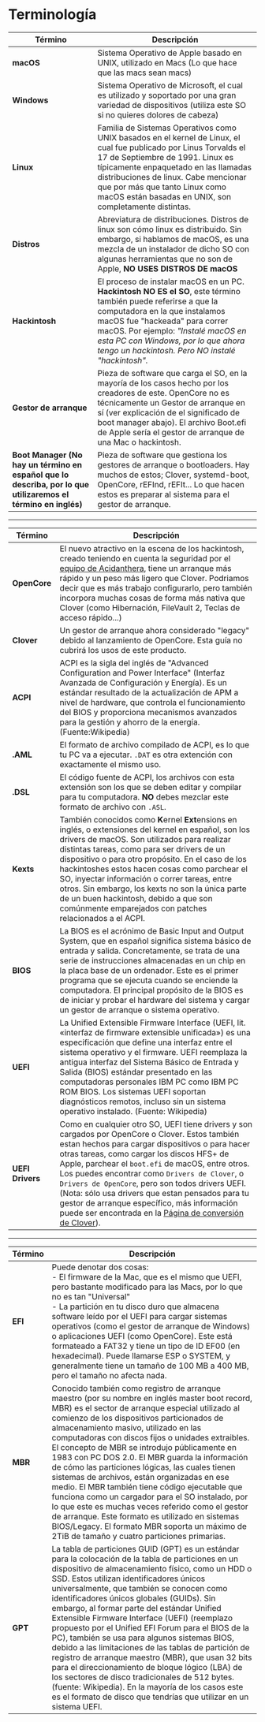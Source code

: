 # Terminología

Término | Descripción
--- | ---
**macOS**        | Sistema Operativo de Apple basado en UNIX, utilizado en Macs (Lo que hace que las macs sean macs)  
**Windows**      | Sistema Operativo de Microsoft, el cual es utilizado y soportado por una gran variedad de dispositivos (utiliza este SO si no quieres dolores de cabeza) 
**Linux**        | Familia de Sistemas Operativos como UNIX basados en el kernel de Linux, el cual fue publicado por Linus Torvalds el 17 de Septiembre de 1991. Linux es típicamente enpaquetado en las llamadas distribuciones de linux. Cabe mencionar que por más que tanto Linux como macOS están basadas en UNIX, son completamente distintas.
**Distros**      | Abreviatura de distribuciones. Distros de linux son cómo linux es distribuido. Sin embargo, si hablamos de macOS, es una mezcla de un instalador de dicho SO con algunas herramientas que no son de Apple, **NO USES DISTROS DE macOS**
**Hackintosh**   | El proceso de instalar macOS en un PC. **Hackintosh NO ES el SO**, este término también puede referirse a que la computadora en la que instalamos macOS fue "hackeada" para correr macOS. Por ejemplo: *"Instalé macOS en esta PC con Windows, por lo que ahora tengo un hackintosh. Pero NO instalé "hackintosh".* 
**Gestor de arranque**   | Pieza de software que carga el SO, en la mayoría de los casos hecho por los creadores de este. OpenCore no es técnicamente un Gestor de arranque en sí (ver explicación de el significado de boot manager abajo). El archivo Boot.efi de Apple sería el gestor de arranque de una Mac o hackintosh.
**Boot Manager (No hay un término en español que lo describa, por lo que utilizaremos el término en inglés)** | Pieza de software que gestiona los gestores de arranque o bootloaders. Hay muchos de estos; Clover, systemd-boot, OpenCore, rEFInd, rEFIt... Lo que hacen estos es preparar al sistema para el gestor de arranque.
---
Término | Descripción
--- | ---
**OpenCore**   | El nuevo atractivo en la escena de los hackintosh, creado teniendo en cuenta la seguridad por el [equipo de Acidanthera](https://github.com/acidanthera), tiene un arranque más rápido y un peso más ligero que Clover. Podriamos decir que es más trabajo configurarlo, pero también incorpora muchas cosas de forma más nativa que Clover (como Hibernación, FileVault 2, Teclas de acceso rápido...)
**Clover**  | Un gestor de arranque ahora considerado "legacy" debido al lanzamiento de OpenCore. Esta guía no cubrirá los usos de este producto. 
**ACPI**  | ACPI es la sigla del inglés de "Advanced Configuration and Power Interface" (Interfaz Avanzada de Configuración y Energía). Es un estándar resultado de la actualización de APM a nivel de hardware, que controla el funcionamiento del BIOS y proporciona mecanismos avanzados para la gestión y ahorro de la energía. (Fuente:Wikipedia)
**.AML** | El formato de archivo compilado de ACPI, es lo que tu PC va a ejecutar. `.DAT` es otra extención con exactamente el mismo uso. 
**.DSL** | El código fuente de ACPI, los archivos con esta extensión son los que se deben editar y compilar para tu computadora. **NO** debes mezclar este formato de archivo con `.ASL`.
**Kexts**   | También conocidos como **K**ernel **Ext**ensions en inglés, o extensiones del kernel en español, son los drivers de macOS. Son utilizados para realizar distintas tareas, como para ser drivers de un dispositivo o para otro propósito. En el caso de los hackintoshes estos hacen cosas como parchear el SO, inyectar información o correr tareas, entre otros. Sin embargo, los kexts no son la única parte de un buen hackintosh, debido a que son comúnmente emparejados con patches relacionados a el ACPI.
**BIOS**  | La BIOS es el acrónimo de Basic Input and Output System, que en español significa sistema básico de entrada y salida. Concretamente, se trata de una serie de instrucciones almacenadas en un chip en la placa base de un ordenador. Este es el primer programa que se ejecuta cuando se enciende la computadora. El principal propósito de la BIOS es de iniciar y probar el hardware del sistema y cargar un gestor de arranque o sistema operativo.
**UEFI**  | La Unified Extensible Firmware Interface (UEFI, lit. «interfaz de firmware extensible unificada») es una especificación que define una interfaz entre el sistema operativo y el firmware. UEFI reemplaza la antigua interfaz del Sistema Básico de Entrada y Salida (BIOS) estándar presentado en las computadoras personales IBM PC como IBM PC ROM BIOS. Los sistemas UEFI soportan diagnósticos remotos, incluso sin un sistema operativo instalado. (Fuente: Wikipedia)
**UEFI Drivers** | Como en cualquier otro SO, UEFI tiene drivers y son cargados por OpenCore o Clover. Estos también estan hechos para cargar dispositivos o para hacer otras tareas, como cargar los discos HFS+ de Apple, parchear el `boot.efi` de macOS, entre otros. Los puedes encontrar como `Drivers de Clover`, o  `Drivers de OpenCore`, pero son todos drivers UEFI. (Nota: sólo usa drivers que estan pensados para tu gestor de arranque específico, más información puede ser encontrada en la [Página de conversión de Clover](https://github.com/dortania/OpenCore-Install-Guide/tree/master/clover-conversion)).
---
Término | Descripción
--- | ---
**EFI**   | Puede denotar dos cosas: <br/> - El firmware de la Mac, que es el mismo que UEFI, pero bastante modificado para las Macs, por lo que no es tan "Universal" <br/> - La partición en tu disco duro que almacena software leído por el UEFI para cargar sistemas operativos (como el gestor de arranque de Windows) o aplicaciones UEFI (como OpenCore). Este está formateado a FAT32 y tiene un tipo de ID EF00 (en hexadecimal). Puede llamarse ESP o SYSTEM, y generalmente tiene un tamaño de 100 MB a 400 MB, pero el tamaño no afecta nada.
**MBR**   | Conocido también como registro de arranque maestro (por su nombre en inglés master boot record, MBR) es el sector de arranque especial utilizado al comienzo de los dispositivos particionados de almacenamiento masivo, utilizado en las computadoras con discos fijos o unidades extraibles. El concepto de MBR se introdujo públicamente en 1983 con PC DOS 2.0. El MBR guarda la información de cómo las particiones lógicas, las cuales tienen sistemas de archivos, están organizadas en ese medio. El MBR también tiene código ejecutable que funciona como un cargador para el SO instalado, por lo que este es muchas veces referido como el gestor de arranque. Este formato es utilizado en sistemas BIOS/Legacy. El formato MBR soporta un máximo de 2TiB de tamaño y cuatro particiones primarias.
**GPT**   | La tabla de particiones GUID (GPT) es un estándar para la colocación de la tabla de particiones en un dispositivo de almacenamiento físico, como un HDD o SSD. Estos utilizan identificadores únicos universalmente, que también se conocen como identificadores únicos globales (GUIDs). Sin embargo, al formar parte del estándar Unified Extensible Firmware Interface (UEFI) (reemplazo propuesto por el Unified EFI Forum para el BIOS de la PC), también se usa para algunos sistemas BIOS, debido a las limitaciones de las tablas de partición de registro de arranque maestro (MBR), que usan 32 bits para el direccionamiento de bloque lógico (LBA) de los sectores de disco tradicionales de 512 bytes. (fuente: Wikipedia). En la mayoría de los casos este es el formato de disco que tendrías que utilizar en un sistema UEFI.
